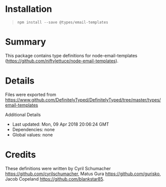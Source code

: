 # Installation
> `npm install --save @types/email-templates`

# Summary
This package contains type definitions for node-email-templates (https://github.com/niftylettuce/node-email-templates).

# Details
Files were exported from https://www.github.com/DefinitelyTyped/DefinitelyTyped/tree/master/types/email-templates

Additional Details
 * Last updated: Mon, 09 Apr 2018 20:06:24 GMT
 * Dependencies: none
 * Global values: none

# Credits
These definitions were written by Cyril Schumacher <https://github.com/cyrilschumacher>, Matus Gura <https://github.com/gurisko>, Jacob Copeland <https://github.com/blankstar85>.
